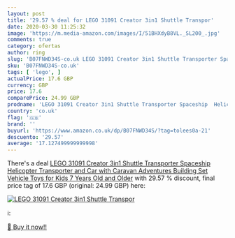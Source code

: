 ```yaml
---
layout: post
title: '29.57 % deal for LEGO 31091 Creator 3in1 Shuttle Transpor'
date: 2020-03-30 11:25:32
image: 'https://m.media-amazon.com/images/I/51BHXdyB8VL._SL200_.jpg'
comments: true
category: ofertas
author: ring
slug: 'B07FNWD34S-co.uk LEGO 31091 Creator 3in1 Shuttle Transporter Spaceship...'
sku: 'B07FNWD34S-co.uk'
tags: [ 'lego', ]
actualPrice: 17.6 GBP
currency: GBP
price: 17.6
comparePrice: 24.99 GBP
prodname: 'LEGO 31091 Creator 3in1 Shuttle Transporter Spaceship  Helicopter Transporter and Car with Caravan  Adventures Building Set  Vehicle Toys for Kids 7 Years Old and Older'
country: 'co.uk'
flag: '🇬🇧'
brand: ''
buyurl: 'https://www.amazon.co.uk/dp/B07FNWD34S/?tag=tolees0a-21'
descuento: '29.57'
average: '17.127499999999998'
---
```


There's a deal [LEGO 31091 Creator 3in1 Shuttle Transporter Spaceship  Helicopter Transporter and Car with Caravan  Adventures Building Set  Vehicle Toys for Kids 7 Years Old and Older](https://www.amazon.co.uk/dp/B07FNWD34S/?tag=tolees0a-21)  with  29.57 % discount, final price tag of  17.6 GBP (original: 24.99 GBP) here:

[![LEGO 31091 Creator 3in1 Shuttle Transpor](https://m.media-amazon.com/images/I/51BHXdyB8VL._SL200_.jpg)](https://www.amazon.co.uk/dp/B07FNWD34S/?tag=tolees0a-21)

ℹ️:


[🛒 Buy it now!!](https://www.amazon.co.uk/dp/B07FNWD34S/?tag=tolees0a-21)
